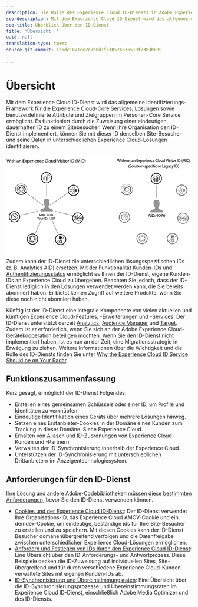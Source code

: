 ```yaml
---
description: Die Rolle des Experience Cloud ID-Diensts in Adobe Experience Cloud.
seo-description: Mit dem Experience Cloud ID-Dienst wird das allgemeine Identifizierungs-Framework für die Experience Cloud-Core Services, Lösungen sowie benutzerdefinierte Attribute und Zielgruppen im Personen-Core Service ermöglicht.
seo-title: Überblick über den ID-Dienst
title: 'Übersicht  '
uuid: null
translation-type: tm+mt
source-git-commit: 1c6dc1871ee2e7b8d1f510576836519f7383b809

---
```



# Übersicht  

Mit dem Experience Cloud ID-Dienst wird das allgemeine Identifizierungs-Framework für die Experience Cloud-Core Services, Lösungen sowie benutzerdefinierte Attribute und Zielgruppen im Personen-Core Service ermöglicht. Es funktioniert durch die Zuweisung einer eindeutigen, dauerhaften ID zu einem Sitebesucher. Wenn Ihre Organisation den ID-Dienst implementiert, können Sie mit dieser ID denselben Site-Besucher und seine Daten in unterschiedlichen Experience Cloud-Lösungen identifizieren.

![](assets/ecid.png)

Zudem kann der ID-Dienst die unterschiedlichen lösungsspezifischen IDs (z. B. Analytics AID) ersetzen. Mit der Funktionalität [Kunden-IDs und Authentifizierungsstatus](/help/mcvid-reference/mcvid-authenticated-state.md) ermöglicht es Ihnen der ID-Dienst, eigene Kunden-IDs an Experience Cloud zu übergeben. Beachten Sie jedoch, dass der ID-Dienst lediglich in den Lösungen verwendet werden kann, die Sie bereits abonniert haben. Er bietet keinen Zugriff auf weitere Produkte, wenn Sie diese noch nicht abonniert haben.

Künftig ist der ID-Dienst eine integrale Komponente von vielen aktuellen und künftigen Experience Cloud-Features, -Erweiterungen und -Services. Der ID-Dienst unterstützt derzeit [Analytics](http://www.adobe.com/marketing-cloud/web-analytics.html), [Audience Manager](http://www.adobe.com/marketing-cloud/data-management-platform.html) und [Target](http://www.adobe.com/marketing-cloud/testing-targeting.html). Zudem ist er erforderlich, wenn Sie sich an der Adobe Experience Cloud-Gerätekooperation beteiligen möchten. Wenn Sie den ID-Dienst nicht implementiert haben, ist es nun an der Zeit, eine Migrationsstrategie in Erwägung zu ziehen. Weitere Informationen über die Wichtigkeit und die Rolle des ID-Diensts finden Sie unter [Why the Experience Cloud ID Service Should be on Your Radar](http://blogs.adobe.com/digitalmarketing/analytics/why-new-adobe-marketing-cloud-id-service-should-be-on-your-radar/).

## Funktionszusammenfassung

Kurz gesagt, ermöglicht der ID-Dienst Folgendes:

* Erstellen eines gemeinsamen Schlüssels oder einer ID, um Profile und Identitäten zu verknüpfen.
* Eindeutige Identifikation eines Geräts über mehrere Lösungen hinweg.
* Setzen eines Erstanbieter-Cookies in der Domäne eines Kunden zum Tracking in dieser Domäne. Siehe Experience Cloud.
* Erhalten von Aliasen und ID-Zuordnungen von Experience Cloud-Kunden und -Partnern.
* Verwalten der ID-Synchronisierung innerhalb der Experience Cloud.
* Unterstützen der ID-Synchronisierung mit unterschiedlichen Drittanbietern im Anzeigentechnologiesystem.

## Anforderungen für den ID-Dienst

Ihre Lösung und andere Adobe-Codebibliotheken müssen diese [bestimmten Anforderungen,](/help/mcvid-reference/mcvid-requirements.md) bevor Sie den ID-Dienst verwenden können.

* [Cookies und der Experience Cloud ID-Dienst](mcvid-cookies.md): Der ID-Dienst verwendet Ihre Organisations-ID, das Experience Cloud AMCV-Cookie und ein demdex-Cookie, um eindeutige, beständige ids für Ihre Site-Besucher zu erstellen und zu speichern. Mit diesen Cookies kann der ID-Dienst Besucher domänenübergreifend verfolgen und die Datenfreigabe zwischen unterschiedlichen Experience Cloud-Lösungen ermöglichen.
* [Anfordern und Festlegen von IDs durch den Experience Cloud ID-Dienst](mcvid-id-request.md): Eine Übersicht über den ID-Anforderungs- und Antwortprozess. Diese Beispiele decken die ID-Zuweisung auf individuellen Sites, Site-übergreifend und für durch verschiedene Experience Cloud-Kunden verwaltete Sites mit eigenen Kunden-IDs ab.
* [ID-Synchronisierung und Übereinstimmungsraten](mcvid-match-rates.md): Eine Übersicht über die ID-Synchronisierungsprozesse und Übereinstimmungsraten im Experience Cloud ID-Dienst, einschließlich Adobe Media Optimizer und des ID-Diensts.